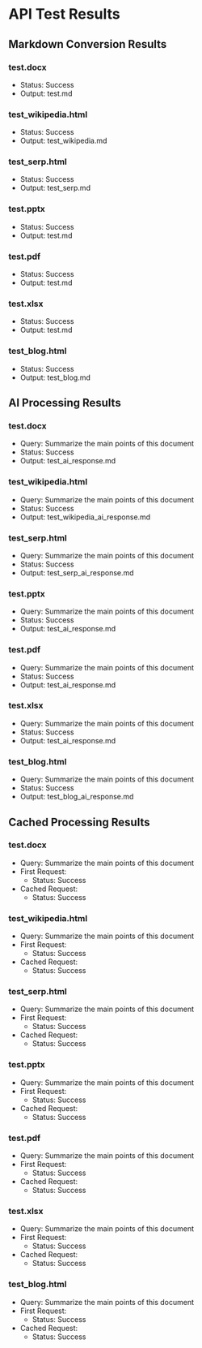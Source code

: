 # API Test Results


## Markdown Conversion Results

### test.docx
- Status: Success
- Output: test.md

### test_wikipedia.html
- Status: Success
- Output: test_wikipedia.md

### test_serp.html
- Status: Success
- Output: test_serp.md

### test.pptx
- Status: Success
- Output: test.md

### test.pdf
- Status: Success
- Output: test.md

### test.xlsx
- Status: Success
- Output: test.md

### test_blog.html
- Status: Success
- Output: test_blog.md

## AI Processing Results

### test.docx
- Query: Summarize the main points of this document
- Status: Success
- Output: test_ai_response.md

### test_wikipedia.html
- Query: Summarize the main points of this document
- Status: Success
- Output: test_wikipedia_ai_response.md

### test_serp.html
- Query: Summarize the main points of this document
- Status: Success
- Output: test_serp_ai_response.md

### test.pptx
- Query: Summarize the main points of this document
- Status: Success
- Output: test_ai_response.md

### test.pdf
- Query: Summarize the main points of this document
- Status: Success
- Output: test_ai_response.md

### test.xlsx
- Query: Summarize the main points of this document
- Status: Success
- Output: test_ai_response.md

### test_blog.html
- Query: Summarize the main points of this document
- Status: Success
- Output: test_blog_ai_response.md

## Cached Processing Results

### test.docx
- Query: Summarize the main points of this document
- First Request:
  - Status: Success
- Cached Request:
  - Status: Success

### test_wikipedia.html
- Query: Summarize the main points of this document
- First Request:
  - Status: Success
- Cached Request:
  - Status: Success

### test_serp.html
- Query: Summarize the main points of this document
- First Request:
  - Status: Success
- Cached Request:
  - Status: Success

### test.pptx
- Query: Summarize the main points of this document
- First Request:
  - Status: Success
- Cached Request:
  - Status: Success

### test.pdf
- Query: Summarize the main points of this document
- First Request:
  - Status: Success
- Cached Request:
  - Status: Success

### test.xlsx
- Query: Summarize the main points of this document
- First Request:
  - Status: Success
- Cached Request:
  - Status: Success

### test_blog.html
- Query: Summarize the main points of this document
- First Request:
  - Status: Success
- Cached Request:
  - Status: Success